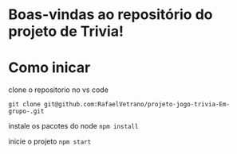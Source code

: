 # Boas-vindas ao repositório do projeto de Trivia!



# Como inicar

clone o repositorio no vs code 

`git clone git@github.com:RafaelVetrano/projeto-jogo-trivia-Em-grupo-.git`

instale os pacotes do node 
`npm install`
    
inicie o projeto
`npm start`
